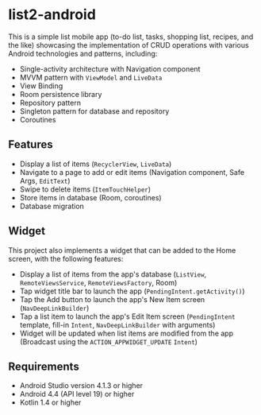 # list2-android
This is a simple list mobile app (to-do list, tasks, shopping list, recipes, and the like) 
showcasing the implementation of CRUD operations 
with various Android technologies and patterns, including:
- Single-activity architecture with Navigation component
- MVVM pattern with `ViewModel` and `LiveData`
- View Binding
- Room persistence library
- Repository pattern
- Singleton pattern for database and repository
- Coroutines

## Features
- Display a list of items (`RecyclerView`, `LiveData`)
- Navigate to a page to add or edit items (Navigation component, Safe Args, `EditText`)
- Swipe to delete items (`ItemTouchHelper`)
- Store items in database (Room, coroutines)
- Database migration

## Widget
This project also implements a widget that can be added to the Home screen, with the following features:
- Display a list of items from the app's database (`ListView`, `RemoteViewsService`, `RemoteViewsFactory`, Room)
- Tap widget title bar to launch the app (`PendingIntent.getActivity()`)
- Tap the Add button to launch the app's New Item screen (`NavDeepLinkBuilder`)
- Tap a list item to launch the app's Edit Item screen (`PendingIntent` template, fill-in `Intent`, `NavDeepLinkBuilder` with arguments)
- Widget will be updated when list items are modified from the app (Broadcast using the `ACTION_APPWIDGET_UPDATE` `Intent`)

## Requirements
- Android Studio version 4.1.3 or higher
- Android 4.4 (API level 19) or higher
- Kotlin 1.4 or higher